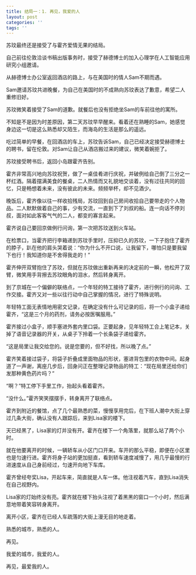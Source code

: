 ```yaml
---
title: 结局一：1. 再见，我爱的人
layout: post
categories: ''
tags: ''
---
```

苏玟最终还是接受了与霍齐爱情无果的结局。

自己前往伦敦洽谈书稿出版事务时，接受了赫德博士的加入心理学在人工智能应用研究小组邀请。

从赫德博士办公室返回酒店的路上，与在美国时的情人Sam不期而遇。

Sam邀请苏玟共进晚餐，为自己在美国时的不成熟向苏玟表达了歉意，希望二人重修旧好。

苏玟微笑着接受了Sam的道歉。就餐后也没有拒绝坐Sam的车前往他的寓所。

不知是不是因为时差原因，第二天苏玟早早醒来。看着还在熟睡的Sam，她感觉身边这一切是这么熟悉却又陌生，而海岛的生活是那么的遥远。

吃过简单的早餐，在回酒店的车上，苏玟告诉Sam，自己已经决定接受赫德博士的聘书，留在伦敦。对Sam让自己从酒店搬过来的建议，微笑着婉拒了。

苏玟接受聘书后，返回小岛跟霍齐告别。

霍齐非常高兴地向苏玟祝贺，做了一桌佳肴进行庆祝，并破例给自己倒了三分之一杯红酒。隔着摆满美食的餐桌，二人热情而又礼貌地交谈着，没有过往共同的回忆，只是畅想着未来，没有彼此的未来。频频举杯，却不见酒少。

晚饭后，霍齐像以往一样收拾残局，苏玟回到自己房间收拾自己要带走的个人物品。二人默默做着自己的事，少有交流，一直到下了刘叔的船。连一向话不停刘叔，面对如此客客气气的二人，都变的寡言起来。

霍齐说自己要回京做例行问询，第一次把苏玟送到火车站。

在检票口，当霍齐把行李箱递到苏玟手里时，压抑已久的苏玟，一下子抱住了霍齐的脖子，趴在他的肩头哭着说：“你为什么不开口说，让我留下，哪怕只是要我留下也行！我知道你是不舍得我走的！”

霍齐伸开双臂抱住了苏玟，但就在苏玟做出重新再来的决定前的一瞬，他松开了双臂，微笑用手背擦去苏玟眼角的泪水，然后转身离开。

到了京城在一个偏僻的联络点，一个年轻的特工接待了霍齐，进行例行的问询、工作交接。霍齐又对一些以往行动中自己掌握的情况，进行了特殊说明。

年轻特工面无表情地用密文记录，在确定没有什么可记录的后，将一个小盒子递给霍齐，“这是三个月的药剂，请务必按医嘱服用。”

霍齐接过小盒子，顺手塞进外套内里口袋。正要起身，见年轻特工合上笔记本，关掉了语音记录器的开关，从桌子下拎着一个长条袋子递给霍齐。

“这是局里让我交给您的。说是您要的，但不好找，所以晚了点。”

霍齐笑着接过袋子，将袋子折叠成里面物品的形状，塞进背包里的衣物中间。起身道了一声谢，离座几步后，回身问正在整理记录物品的特工：“现在局里还给你们发那种黄色药片吗？”

“啊？”特工停下手里工作，抬起头看着霍齐。

“没什么。”霍齐笑笑摆摆手，转身离开了联络点。


霍齐到附近的餐馆，点了几个最熟悉的菜，慢慢享用完后，在下班人潮中大街上穿过几条大街，确认没有人跟踪后，来到Lisa家的楼下。

天已经黑了，Lisa家的灯并没有开。霍齐在楼下一个角落里，就那么站了两个小时。

就在他要离开的时候，一辆轿车从小区门口开来。车开的那么平稳，即便在小区里也是匀速行进。霍齐将身子站的更加挺直，看到轿车速度减慢了，用几乎最慢的行进速度从自己身前经过，匀速开向地下车库。

霍齐曾经夸奖Lisa，开起车来，简直就是人车一体。他注视着汽车，直到Lisa消失在自己视野内。

Lisa家的灯始终没有亮。霍齐就在楼下抬头注视了着黑黑的窗口一个小时，然后满意地带着笑容转身离开。

离开小区，霍齐在已经人车疏落的大街上漫无目的地走着。

熟悉的城市，熟悉的人。

再见。

我爱的城市，我爱的人。

再见，最爱我的人。